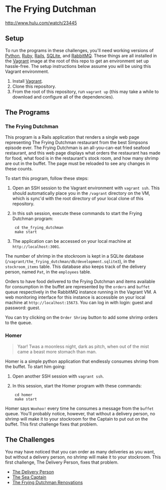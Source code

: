 # The Frying Dutchman
http://www.hulu.com/watch/23445

## Setup
To run the programs in these challenges, you'll need working versions of
[Python](http://www.python.org), [Ruby](http://www.ruby-lang.org), [Rails](http://rubyonrails.org),
[SQLite](http://www.sqlite.org), and [RabbitMQ](http://www.rabbitmq.com).  These things are
all installed in the [Vagrant](http://www.vagrantup.com) image at the root of this
repo to get an environment set up hassle-free.  The setup instructions below
assume you will be using this Vagrant environment.

1. Install [Vagrant](http://www.vagrantup.com).
1. Clone this repository.
1. From the root of this repository, run `vagrant up` (this may take a while to
   download and configure all of the dependencies).

## The Programs

### The Frying Dutchman

This program is a Rails application that renders a single web page representing
The Frying Dutchman restaurant from the best Simpsons episode ever.  The Frying
Dutchman is an all-you-can-eat fried seafood restaurant, and this web page
displays what orders the restaurant has made for food, what food is in the 
restaurant's stock room, and how many shrimp are out in the buffet.  The page 
must be reloaded to see any changes in these counts.

To start this program, follow these steps:

1. Open an SSH session to the Vagrant environment with `vagrant ssh`.  This
   should automatically place you in the `/vagrant` directory on the VM, which
   is sync'd with the root directory of your local clone of this repository.
1. In this ssh session, execute these commands to start the Frying Dutchman program:

        cd the_frying_dutchman
        make start

1. The application can be accessed on your local machine at `http://localhost:3001`.

The number of shrimp in the stockroom is kept in a SQLite database
(`/vagrant/the_frying_dutchman/db/development.sqlite3`), in the
`stockroom_items` table.  This database also keeps track of the delivery
person, named `Pat`, in the `employees` table.

Orders to have food delivered to the Frying Dutchman and items available for consumption in the buffet are represented by the `orders` and `buffet` queue respectively in the RabbitMQ instance running in the Vagrant VM. A web monitoring interface for this instance is accessible on your local machine at `http://localhost:15673`. You can log in with login: guest and password: guest.

You can try clicking on the `Order Shrimp` button to add some shrimp orders to the queue.

### Homer

> Yaar! Twas a moonless night, dark as pitch, when out of the mist came a
> beast more stomach than man.

Homer is a simple python application that endlessly consumes shrimp from the buffet.  To start him going:

1. Open another SSH session with `vagrant ssh`.
1. In this session, start the Homer program with these commands:

        cd homer
        make start

Homer says `Woohoo!` every time he consumes a message from the `buffet` queue.  You'll probably notice, however, that without a delivery person, no shrimp will make it to your stockroom for the Captain to put out on the buffet.  This first challenge fixes that problem.

## The Challenges

You may have noticed that you can order as many deliveries as you want, but without a delivery person, no shrimp will make it to your stockroom.  This first challenge, The Delivery Person, fixes that problem.

* [The Delivery Person](challenges/delivery_person.md)
* [The Sea Captain](challenges/sea_captain.md)
* [The Frying Dutchman Renovations](challenges/renovations.md)
